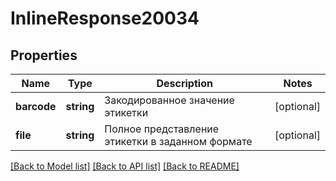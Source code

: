 # InlineResponse20034

## Properties
Name | Type | Description | Notes
------------ | ------------- | ------------- | -------------
**barcode** | **string** | Закодированное значение этикетки | [optional] 
**file** | **string** | Полное представление этикетки в заданном формате | [optional] 

[[Back to Model list]](../../README.md#documentation-for-models) [[Back to API list]](../../README.md#documentation-for-api-endpoints) [[Back to README]](../../README.md)

